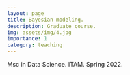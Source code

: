 ```yaml
---
layout: page
title: Bayesian modeling. 
description: Graduate course. 
img: assets/img/4.jpg
importance: 1
category: teaching
---
```


Msc in Data Science. ITAM. Spring 2022.
